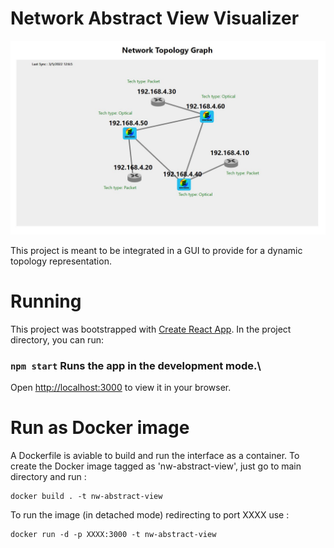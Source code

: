# Network Abstract View Visualizer

![alt text](https://raw.githubusercontent.com/goloste/nw-abstract-view/svg_manipulations/frontimage.JPG)

This project is meant to be integrated in a GUI to provide for a dynamic topology representation.
# Running
This project was bootstrapped with [Create React App](https://github.com/facebook/create-react-app).
In the project directory, you can run: 
### `npm start` Runs the app in the development mode.\
Open [http://localhost:3000](http://localhost:3000) to view it in your browser.

# Run as Docker image
A Dockerfile is aviable to build and run the interface as a container.
To create the Docker image tagged as 'nw-abstract-view', just go to main directory and run :
```
docker build . -t nw-abstract-view
```
To run the image (in detached mode) redirecting to port XXXX use :
```
docker run -d -p XXXX:3000 -t nw-abstract-view
```